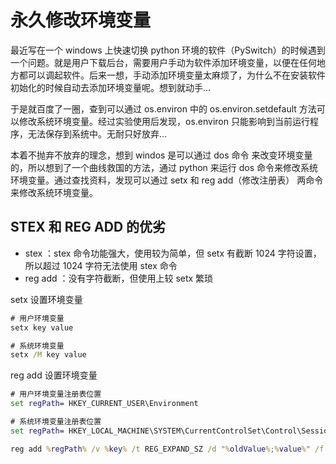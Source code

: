 # 永久修改环境变量

最近写在一个 windows 上快速切换 python 环境的软件（PySwitch）的时候遇到一个问题。就是用户下载后台，需要用户手动为软件添加环境变量，以便在任何地方都可以调起软件。后来一想，手动添加环境变量太麻烦了，为什么不在安装软件初始化的时候自动去添加环境变量呢。想到就动手...

于是就百度了一圈，查到可以通过 os.environ 中的 os.environ.setdefault 方法可以修改系统环境变量。经过实验使用后发现，os.environ 只能影响到当前运行程序，无法保存到系统中。无耐只好放弃...

本着不抛弃不放弃的理念，想到 windos 是可以通过 dos 命令 来改变环境变量的，所以想到了一个曲线救国的方法，通过 python 来运行 dos 命令来修改系统环境变量。通过查找资料，发现可以通过 setx 和 reg add（修改注册表） 两命令来修改系统环境变量。

## STEX 和 REG ADD 的优劣

- stex ：stex 命令功能强大，使用较为简单，但 setx 有截断 1024 字符设置，所以超过 1024 字符无法使用 stex 命令
- reg add ：没有字符截断，但使用上较 setx 繁琐

setx 设置环境变量
```bat
# 用户环境变量
setx key value

# 系统环境变量
setx /M key value
```

reg add 设置环境变量
```bat
# 用户环境变量注册表位置
set regPath= HKEY_CURRENT_USER\Environment

# 系统环境变量注册表位置
set regPath= HKEY_LOCAL_MACHINE\SYSTEM\CurrentControlSet\Control\Session" "Manager\Environment

reg add %regPath% /v %key% /t REG_EXPAND_SZ /d "%oldValue%;%value%" /f
```
